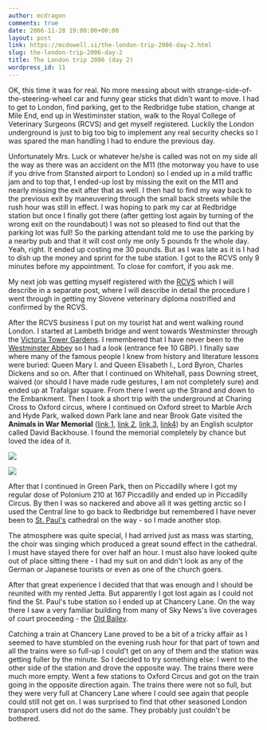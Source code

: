 ```yaml
---
author: mcdragon
comments: true
date: 2006-11-28 19:00:00+00:00
layout: post
link: https://mcdowell.si/the-london-trip-2006-day-2.html
slug: the-london-trip-2006-day-2
title: The London trip 2006 (day 2)
wordpress_id: 11
---
```


OK, this time it was for real. No more messing about with strange-side-of-the-steering-wheel car and funny gear sticks that didn't want to move. I had to get to London, find parking, get to the Redbridge tube station, change at Mile End, end up in Westiminster station, walk to the Royal College of Veterinary Surgeons (RCVS) and get myself registered. Luckily the London underground is just to big too big to implement any real security checks so I was spared the man handling I had to endure the previous day.


Unfortunately Mrs. Luck or whatever he/she is called was not on my side all the way as there was an accident on the M11 (the motorway you have to use if you drive from Stansted airport to London) so I ended up in a mild traffic jam and to top that, I ended-up lost by missing the exit on the M11 and nearly missing the exit after that as well. I then had to find my way back to the previous exit by maneuvering through the small back streets while the rush hour was still in effect. I was hoping to park my car at Redbridge station but once I finally got there (after getting lost again by turning of the wrong exit on the roundabout) I was not so pleased to find out that the parking lot was full! So the parking attendant told me to use the parking by a nearby pub and that it will cost only me only 5 pounds fr the whole day. Yeah, right. It ended up costing me 30 pounds. But as I was late as it is I had to dish up the money and sprint for the tube station. I got to the RCVS only 9 minutes before my appointment. To close for comfort, if you ask me.

My next job was getting myself registered with the [RCVS](https://www.rcvs.org.uk) which I will describe in a separate post, where I will describe in detail the procedure I went through in getting my Slovene veterinary diploma nostrified and confirmed by the RCVS.


After the RCVS business I put on my tourist hat and went walking round London. I started at Lambeth bridge and went towards Westminster through the [Victoria Tower Gardens](https://en.wikipedia.org/wiki/Victoria_Tower_Gardens). I remembered that I have never been to the [Westminster Abbey](https://www.westminster-abbey.org/) so I had a look (entrance fee 10 GBP). I finally saw where many of the famous people I knew from history and literature lessons were buried: Queen Mary I. and Queen Elisabeth I., Lord Byron, Charles Dickens and so on. After that I continued on Whitehall, pass Downing street, waived (or should I have made rude gestures, I am not completely sure) and ended up at Trafalgar square. From there I went up the Strand and down to the Embankment. Then I took a short trip with the underground at Charing Cross to Oxford circus, where I continued on Oxford street to Marble Arch and Hyde Park, walked down Park lane and near Brook Gate visited the **Animals in War Memorial** ([link 1](https://news.bbc.co.uk/2/hi/uk_news/4037873.stm), [link 2](https://www.indielondon.co.uk/events/att_animals_warmemorial.html), [link 3](https://www.horseandhound.co.uk/news/397/59397.html), [link4](https://www.gardenvisit.com/landscape/london/lguide/animals-war-memorial.htm)) by an English sculptor called David Backhouse. I found the memorial completely by chance but loved the idea of it.

![](https://img.mcdowell.si/2008/08/animalsinwarmemorial-1.jpg)

![](https://img.mcdowell.si/2008/08/screenhunter11-1.jpg)


After that I continued in Green Park, then on Piccadilly where I got my regular dose of Polonium 210 at 167 Piccadilly and ended up in Piccadilly Circus. By then I was so nackered and above all it was getting arctic so I used the Central line to go back to Redbridge but remembered I have never been to [St. Paul's](https://en.wikipedia.org/wiki/St_Paul%27s_Cathedral) cathedral on the way - so I made another stop.


The atmosphere was quite special, I had arrived just as mass was starting, the choir was singing which produced a great sound effect in the cathedral. I must have stayed there for over half an hour. I must also have looked quite out of place sitting there - I had my suit on and didn't look as any of the German or Japanese tourists or even as one of the church goers.


After that great experience I decided that that was enough and I should be reunited with my rented Jetta. But apparently I got lost again as I could not find the St. Paul's tube station so I ended up at Chancery Lane. On the way there I saw a very familiar building from many of Sky News's live coverages of court proceeding - the [Old Bailey](https://en.wikipedia.org/wiki/Old_Bailey).

Catching a train at Chancery Lane proved to be a bit of a tricky affair as I seemed to have stumbled on the evening rush hour for that part of town and all the trains were so full-up I could't get on any of them and the station was getting fuller by the minute. So I decided to try something else: I went to the other side of the station and drove the opposite way. The trains there were much more empty. Went a few stations to Oxford Circus and got on the train going in the opposite direction again. The trains there were not so full, but they were very full at Chancery Lane where I could see again that people could still not get on. I was surprised to find that other seasoned London transport users did not do the same. They probably just couldn't be bothered.
